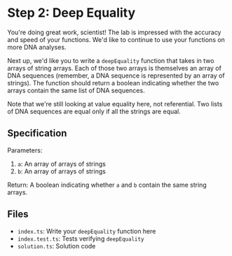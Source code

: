 # Step 2: Deep Equality

You're doing great work, scientist!
The lab is impressed with the accuracy and speed of your functions.
We'd like to continue to use your functions on more DNA analyses.

Next up, we'd like you to write a `deepEquality` function that takes in two arrays of string arrays.
Each of those two arrays is themselves an array of DNA sequences (remember, a DNA sequence is represented by an array of strings).
The function should return a boolean indicating whether the two arrays contain the same list of DNA sequences.

Note that we're still looking at value equality here, not referential.
Two lists of DNA sequences are equal only if all the strings are equal.

## Specification

Parameters:

1. `a`: An array of arrays of strings
2. `b`: An array of arrays of strings

Return: A boolean indicating whether `a` and `b` contain the same string arrays.

## Files

- `index.ts`: Write your `deepEquality` function here
- `index.test.ts`: Tests verifying `deepEquality`
- `solution.ts`: Solution code

